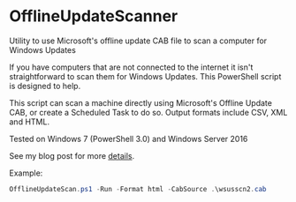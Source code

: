 # OfflineUpdateScanner
Utility to use Microsoft's offline update CAB file to scan a computer for Windows Updates

If you have computers that are not connected to the internet it isn't straightforward to scan them for Windows Updates. This PowerShell script is designed to help.

This script can scan a machine directly using Microsoft's Offline Update CAB, or create a Scheduled Task to do so. Output formats include CSV, XML and HTML.

Tested on Windows 7 (PowerShell 3.0) and Windows Server 2016


See my blog post for more [details](https://carisbrookelabs.wordpress.com/2019/05/23/offline-windows-update-scans-using-powershell/).

Example:
```powershell
OfflineUpdateScan.ps1 -Run -Format html -CabSource .\wsusscn2.cab
```

